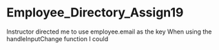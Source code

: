 # Employee_Directory_Assign19

Instructor directed me to use employee.email as the key
When using the handleInputChange function I could
